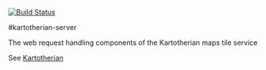 [![Build Status](https://travis-ci.org/kartotherian/server.svg?branch=master)](https://travis-ci.org/kartotherian/server)

#kartotherian-server

The web request handling components of the Kartotherian maps tile service

See [Kartotherian](https://github.com/kartotherian/kartotherian)
